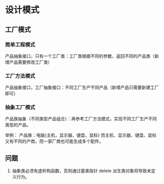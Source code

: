 
# 设计模式

## 工厂模式

### 简单工程模式
产品抽象接口，只有一个工厂类：工厂类根据不同的参数，返回不同的产品类（新增产品需要修改工厂类）

### 工厂方法模式
产品抽象接口，工厂抽象接口：不同工厂生产不同产品（新增产品只需要新建工厂即可）

### 抽象工厂模式
产品族抽象（不同类型产品组合）：再参考工厂方法模式，实现不同工厂生产不同类型的产品。

举例：
产品族：电脑{主机，显示器，键盘，鼠标}
而主机、显示器、键盘、鼠标又有不同的产商，而一家厂商也可能生成多个配件。



## 问题
1. 抽象类必须有虚析构函数，否则通过基类指针 delete 派生类对象将导致未定义行为。
